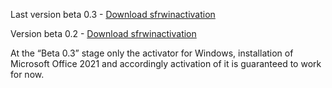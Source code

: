 Last version beta 0.3 - [Download sfrwinactivation](https://github.com/FoxesRipper/sfrwinactivation/releases/download/sfrwinactivation-0.3-beta/sfrwinactivation.exe)

Version beta 0.2 - [Download sfrwinactivation](https://github.com/FoxesRipper/sfrwinactivation/releases/download/sfrwinactivation-0.2-beta/sfrwinactivation.exe)

At the “Beta 0.3” stage only the activator for Windows, installation of Microsoft Office 2021 and accordingly activation of it is guaranteed to work for now.
